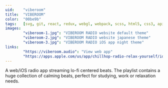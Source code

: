 ```yaml
---
uid:    "viberoom"
title:  "VIBEROOM"
color:  "00be9b"
tags:   [svg, git, react, redux, webgl, webpack, scss, html5, css3, api, bem, es6, spa, swift, python, firebase]
images:
        "viberoom-1.jpg": "VIBEROOM RADIO website default theme"
        "viberoom-2.jpg": "VIBEROOM RADIO website japanese theme"
        "viberoom-3.jpg": "VIBEROOM RADIO iOS app night theme"
links:
        "https://viberoom.audio": "View web app"
        "https://apps.apple.com/us/app/chillhop-radio-relax-yourself/id1479329939?mt=8": "View iOS app"
---
```


A web/iOS radio app streaming lo-fi centered beats. The playlist contains a huge collection of calming beats, perfect for studying, work or relaxation needs.
